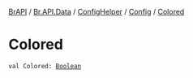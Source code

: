 [BrAPI](../../../index.md) / [Br.API.Data](../../index.md) / [ConfigHelper](../index.md) / [Config](index.md) / [Colored](./-colored.md)

# Colored

`val Colored: `[`Boolean`](https://kotlinlang.org/api/latest/jvm/stdlib/kotlin/-boolean/index.html)